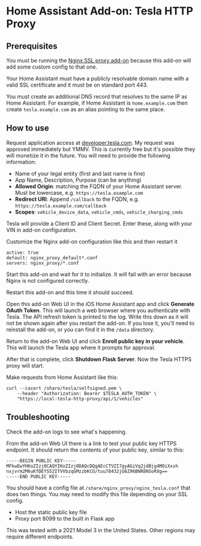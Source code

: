 # Home Assistant Add-on: Tesla HTTP Proxy

## Prerequisites

You must be running the [Nginx SSL proxy add-on](https://github.com/home-assistant/addons/tree/master/nginx_proxy) because this add-on will add some custom config to that one.

Your Home Assistant must have a publicly resolvable domain name with a valid SSL certificate and it must be on standard port 443.

You must create an additional DNS record that resolves to the same IP as Home Assistant.  For example, if Home Assistant is `home.example.com` then create `tesla.example.com` as an alias pointing to the same place.

## How to use

Request application access at [developer.tesla.com](https://developer.tesla.com).  My request was approved immediately but YMMV.  This is currently free but it's possible they will monetize it in the future.  You will need to provide the following information:

- Name of your legal entity (first and last name is fine)
- App Name, Description, Purpose (can be anything)
- **Allowed Origin**: matching the FQDN of your Home Assistant server.  Must be lowercase, e.g. `https://tesla.example.com`
- **Redirect URI**: Append `/callback` to the FQDN, e.g. `https://tesla.example.com/callback`
- **Scopes**: `vehicle_device_data`, `vehicle_cmds`, `vehicle_charging_cmds`

Tesla will provide a Client ID and Client Secret.  Enter these, along with your VIN in add-on configuration.

Customize the Nginx add-on configuration like this and then restart it
```
active: true
default: nginx_proxy_default*.conf
servers: nginx_proxy/*.conf
```

Start this add-on and wait for it to initialize.  It will fail with an error because Nginx is not configured correctly.

Restart this add-on and this time it should succeed.

Open this add-on Web UI in the iOS Home Assistant app and click **Generate OAuth Token**.  This will launch a web browser where you authenticate with Tesla. The API refresh token is printed to the log.  Write this down as it will not be shown again after you restart the add-on.  If you lose it, you'll need to reinstall the add-on, or you can find it in the `/data` directory.

Return to the add-on Web UI and click **Enroll public key in your vehicle**.  This will launch the Tesla app where it prompts for approval.

After that is complete, click **Shutdown Flask Server**.  Now the Tesla HTTPS proxy will start.

Make requests from Home Assistant like this: 

```
curl --cacert /share/tesla/selfsigned.pem \
    --header "Authorization: Bearer $TESLA_AUTH_TOKEN" \
    "https://local-tesla-http-proxy/api/1/vehicles"
```

## Troubleshooting

Check the add-on logs to see what's happening.

From the add-on Web UI there is a link to test your public key HTTPS endpoint.  It should return the contents of your public key, similar to this:

```
-----BEGIN PUBLIC KEY-----
MFkwEwYHKoZIzj0CAQYIKoZIzj0DAQcDQgAEcCTVZI7gyAGiVq2jdBjg4MOiXxsh
nxjvrm2M6uKfDEYS52ITVVbzqGMzzbKCO/tuu78432jU6Z96BNR8NSoRXg==
-----END PUBLIC KEY-----
```

You should have a config file at `/share/nginx_proxy/nginx_tesla.conf` that does two things.  You may need to modify this file depending on your SSL config.

- Host the static public key file
- Proxy port 8099 to the built in Flask app

This was tested with a 2021 Model 3 in the United States.  Other regions may require different endpoints.
